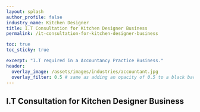 ```yaml
---
layout: splash 
author_profile: false 
industry_name: Kitchen Designer
title: I.T Consultation for Kitchen Designer Business
permalink: /it-consultation-for-kitchen-designer-business

toc: true
toc_sticky: true

excerpt: "I.T required in a Accountancy Practice Business."
header:
  overlay_image: /assets/images/industries/accountant.jpg
  overlay_filter: 0.5 # same as adding an opacity of 0.5 to a black background
---
```


## I.T Consultation for Kitchen Designer Business